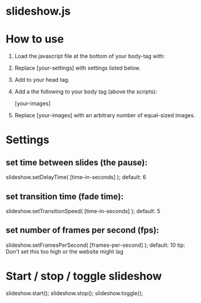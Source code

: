 # slideshow.js

How to use
==========

 1. Load the javascript file at the bottom of your body-tag with:

    <script src="slideshow.js"></script>
    <script>
        [optional: your-settings]
        slideshow.start();
    </script>

 2. Replace [your-settings] with settings listed below.

 3. Add <link type="text/css" href="slideshow.css" /> to your head tag.

 4. Add a the following to your body tag (above the scripts):

    <div id="slideshow">
        [your-images]
    </div>

 5. Replace [your-images] with an arbitrary number of equal-sized images.

Settings
========

set time between slides (the pause):
------------------------------------
 slideshow.setDelayTime( [time-in-seconds] );
 default: 6

set transition time (fade time):
--------------------------------
slideshow.setTransitionSpeed( [time-in-seconds] );
default: 5

set number of frames per second (fps):
--------------------------------------
slideshow.setFramesPerSecond( [frames-per-second] );
default: 10
tip: Don't set this too high or the website might lag


Start / stop / toggle slideshow
===============================

slideshow.start();
slideshow.stop();
slideshow.toggle();

